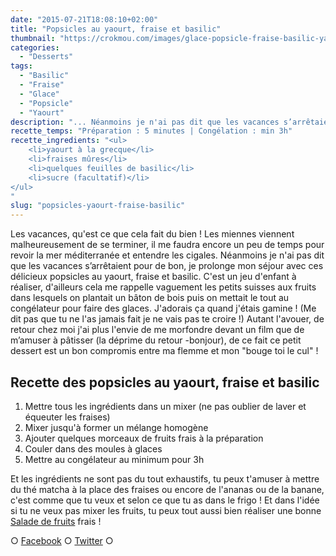 ```yaml
---
date: "2015-07-21T18:08:10+02:00"
title: "Popsicles au yaourt, fraise et basilic"
thumbnail: "https://crokmou.com/images/glace-popsicle-fraise-basilic-yaourt.jpg"
categories:
  - "Desserts"
tags:
  - "Basilic"
  - "Fraise"
  - "Glace"
  - "Popsicle"
  - "Yaourt"
description: "... Néanmoins je n'ai pas dit que les vacances s’arrêtaient pour de bon, je prolonge mon séjour avec ces délicieux popsicles au yaourt, fraise et basilic..."
recette_temps: "Préparation : 5 minutes | Congélation : min 3h"
recette_ingredients: "<ul>
	<li>yaourt à la grecque</li>
	<li>fraises mûres</li>
	<li>quelques feuilles de basilic</li>
	<li>sucre (facultatif)</li>
</ul>
"
slug: "popsicles-yaourt-fraise-basilic"
---
```


Les vacances, qu'est ce que cela fait du bien ! Les miennes viennent malheureusement de se terminer, il me faudra encore un peu de temps pour revoir la mer méditerranée et entendre les cigales. Néanmoins je n'ai pas dit que les vacances s’arrêtaient pour de bon, je prolonge mon séjour avec ces délicieux popsicles au yaourt, fraise et basilic. C'est un jeu d'enfant à réaliser, d'ailleurs cela me rappelle vaguement les petits suisses aux fruits dans lesquels on plantait un bâton de bois puis on mettait le tout au congélateur pour faire des glaces. J'adorais ça quand j'étais gamine ! (Me dit pas que tu ne l'as jamais fait je ne vais pas te croire !) Autant l'avouer, de retour chez moi j'ai plus l'envie de me morfondre devant un film que de m’amuser à pâtisser (la déprime du retour -bonjour), de ce fait ce petit dessert est un bon compromis entre ma flemme et mon "bouge toi le cul" !

## **Recette des popsicles au yaourt, fraise et basilic**

1.  Mettre tous les ingrédients dans un mixer (ne pas oublier de laver et équeuter les fraises)
2.  Mixer jusqu'à former un mélange homogène
3.  Ajouter quelques morceaux de fruits frais à la préparation
4.  Couler dans des moules à glaces
5.  Mettre au congélateur au minimum pour 3h

Et les ingrédients ne sont pas du tout exhaustifs, tu peux t'amuser à mettre du thé matcha à la place des fraises ou encore de l'ananas ou de la banane, c'est comme que tu veux et selon ce que tu as dans le frigo ! Et dans l'idée si tu ne veux pas mixer les fruits, tu peux tout aussi bien réaliser une bonne [Salade de fruits](http://www.crokmou.com/2015/05/salade-de-fruits-que-calor) frais !

○ [Facebook](https://www.facebook.com/crokmou.blog) ○ [Twitter](https://twitter.com/Crokmou) ○
